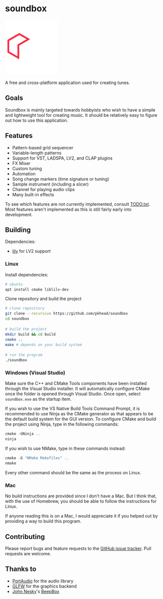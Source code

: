 # soundbox
![logo](logo.svg)

A free and cross-platform application used for creating tunes.

## Goals
Soundbox is mainly targeted towards hobbyists who wish to have a simple and lightweight
tool for creating music. It should be relatively easy to figure out how to use this application.

## Features
- Pattern-based grid sequencer
- Variable-length patterns
- Support for VST, LADSPA, LV2, and CLAP plugins
- FX Mixer
- Custom tuning
- Automation
- Song change markers (time signature or tuning)
- Sample instrument (including a slicer)
- Channel for playing audio clips
- Many built-in effects

To see which features are not currently implemented, consult [TODO.txt](TODO.txt).
Most features aren't implemented as this is still fairly early into development.

## Building
Dependencies:
- [lilv](http://drobilla.net/software/lilv.html) for LV2 support

### Linux
Install dependencies:
```bash
# ubuntu
apt install cmake liblilv-dev 
```

Clone repository and build the project
```bash
# clone repository
git clone --recursive https://github.com/pkhead/soundbox
cd soundbox

# build the project
mkdir build && cd build
cmake ..
make # depends on your build system

# run the program
./soundbox
```

### Windows (Visual Studio)
Make sure the C++ and CMake Tools components have been installed through the Visual Studio installer.
It will automatically configure CMake once the folder is opened through Visual Studio. Once open, select `soundbox.exe` as the startup item.

If you wish to use the VS Native Build Tools Command Prompt, it is recommended to use Ninja as the CMake generator as
that appears to be the default build system for the GUI version. To configure
CMake and build the project using Ninja, type in the following commands:
```powershell
cmake -GNinja ..
ninja
```
If you wish to use NMake, type in these commands instead:
```powershell
cmake -G "NMake Makefiles" ..
nmake
```
Every other command should be the same as the process on Linux.

### Mac
No build instructions are provided since I don't have a Mac. But I think that, with the use of Homebrew, you
should be able to follow the instructions for Linux.

If anyone reading this is on a Mac, I would appreciate it if you helped out by providing a way
to build this program.

## Contributing
Please report bugs and feature requests to the [GitHub issue tracker](https://github.com/pkhead/soundbox/issues).
Pull requests are welcome.

## Thanks to
- [PortAudio](http://www.portaudio.com/) for the audio library
- [GLFW](https://www.glfw.org/) for the graphics backend
- [John Nesky](http://www.johnnesky.com/)'s [BeepBox](https://www.beepbox.co)